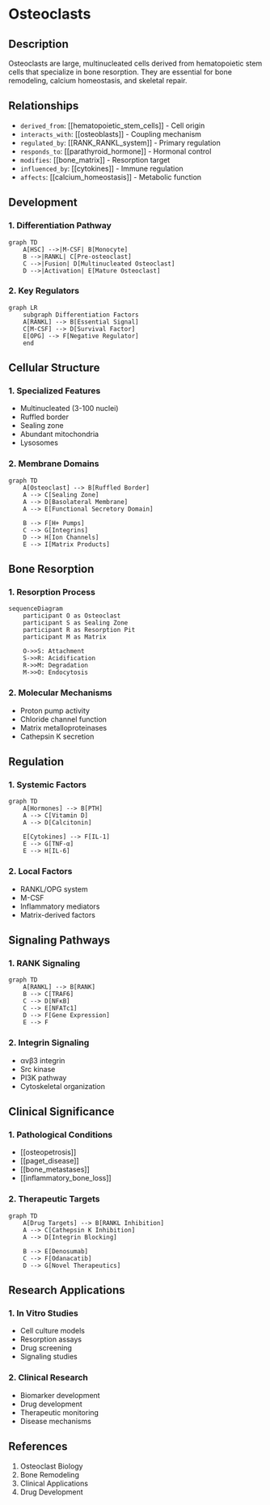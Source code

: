 # Osteoclasts

## Description
Osteoclasts are large, multinucleated cells derived from hematopoietic stem cells that specialize in bone resorption. They are essential for bone remodeling, calcium homeostasis, and skeletal repair.

## Relationships
- `derived_from`: [[hematopoietic_stem_cells]] - Cell origin
- `interacts_with`: [[osteoblasts]] - Coupling mechanism
- `regulated_by`: [[RANK_RANKL_system]] - Primary regulation
- `responds_to`: [[parathyroid_hormone]] - Hormonal control
- `modifies`: [[bone_matrix]] - Resorption target
- `influenced_by`: [[cytokines]] - Immune regulation
- `affects`: [[calcium_homeostasis]] - Metabolic function

## Development

### 1. Differentiation Pathway
```mermaid
graph TD
    A[HSC] -->|M-CSF| B[Monocyte]
    B -->|RANKL| C[Pre-osteoclast]
    C -->|Fusion| D[Multinucleated Osteoclast]
    D -->|Activation| E[Mature Osteoclast]
```

### 2. Key Regulators
```mermaid
graph LR
    subgraph Differentiation Factors
    A[RANKL] --> B[Essential Signal]
    C[M-CSF] --> D[Survival Factor]
    E[OPG] --> F[Negative Regulator]
    end
```

## Cellular Structure

### 1. Specialized Features
- Multinucleated (3-100 nuclei)
- Ruffled border
- Sealing zone
- Abundant mitochondria
- Lysosomes

### 2. Membrane Domains
```mermaid
graph TD
    A[Osteoclast] --> B[Ruffled Border]
    A --> C[Sealing Zone]
    A --> D[Basolateral Membrane]
    A --> E[Functional Secretory Domain]
    
    B --> F[H+ Pumps]
    C --> G[Integrins]
    D --> H[Ion Channels]
    E --> I[Matrix Products]
```

## Bone Resorption

### 1. Resorption Process
```mermaid
sequenceDiagram
    participant O as Osteoclast
    participant S as Sealing Zone
    participant R as Resorption Pit
    participant M as Matrix
    
    O->>S: Attachment
    S->>R: Acidification
    R->>M: Degradation
    M->>O: Endocytosis
```

### 2. Molecular Mechanisms
- Proton pump activity
- Chloride channel function
- Matrix metalloproteinases
- Cathepsin K secretion

## Regulation

### 1. Systemic Factors
```mermaid
graph TD
    A[Hormones] --> B[PTH]
    A --> C[Vitamin D]
    A --> D[Calcitonin]
    
    E[Cytokines] --> F[IL-1]
    E --> G[TNF-α]
    E --> H[IL-6]
```

### 2. Local Factors
- RANKL/OPG system
- M-CSF
- Inflammatory mediators
- Matrix-derived factors

## Signaling Pathways

### 1. RANK Signaling
```mermaid
graph TD
    A[RANKL] --> B[RANK]
    B --> C[TRAF6]
    C --> D[NFκB]
    C --> E[NFATc1]
    D --> F[Gene Expression]
    E --> F
```

### 2. Integrin Signaling
- αvβ3 integrin
- Src kinase
- PI3K pathway
- Cytoskeletal organization

## Clinical Significance

### 1. Pathological Conditions
- [[osteopetrosis]]
- [[paget_disease]]
- [[bone_metastases]]
- [[inflammatory_bone_loss]]

### 2. Therapeutic Targets
```mermaid
graph TD
    A[Drug Targets] --> B[RANKL Inhibition]
    A --> C[Cathepsin K Inhibition]
    A --> D[Integrin Blocking]
    
    B --> E[Denosumab]
    C --> F[Odanacatib]
    D --> G[Novel Therapeutics]
```

## Research Applications

### 1. In Vitro Studies
- Cell culture models
- Resorption assays
- Drug screening
- Signaling studies

### 2. Clinical Research
- Biomarker development
- Drug development
- Therapeutic monitoring
- Disease mechanisms

## References
1. Osteoclast Biology
2. Bone Remodeling
3. Clinical Applications
4. Drug Development 